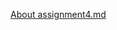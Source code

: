[About assignment4.md](https://github.com/ConchaEspina/Applied-Data-Science-with-Python/files/9200188/About.assignment4.md)
